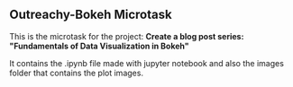 ## Outreachy-Bokeh Microtask

This is the microtask for the project: **Create a blog post series: "Fundamentals of Data Visualization in Bokeh"**

It contains the .ipynb file made with jupyter notebook and also the images folder that contains the plot images.